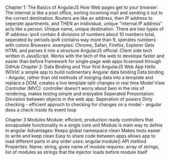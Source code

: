 Chapter 1: The Basics of AngularJS
	How Web pages get to your browser:
		The internet is like a post office, sorting incoming mail and sending it out to the correct destination. 
		Routers are like an address, then IP address to seperate apartments, and THEN an inidividual, unique "internal IP address" acts like a person. Unique name, unique destination.
		There are two types of IP address:
			ipv4
				contain 4 divisions of numbers about 10 numbers total, seperated by periods
			ipv6
				contains way more than 9, sperates numbers with colons
	Browsers:
		examples: Chrome, Safari, Firefox, Explorer
		Gets HTML and parses it into a structure
	AngularJS
		official:
			Client side tech written in JavaScript. Works with the tech of the web to develope faster and easier than before
		framework for single-page web apps
	licsensed through GitHub
Chapter 2: Data Binding and Your first AngularJS Web App
	Hello WOrld:
		a simple app to build rudimentary Angular data binding
	Data binding - Angular, rather than old methods of merging data into a template and replace a DOM, creates a live template taht changes in real time
	Model View Controller (MVC): controller doesn't worry about bein in the mix of rendering, makes testing simple and enjoyable
	Seperated Presentation: Disvisiion between objects in the web app. Seperation of powers
	Dirty checking - efficient approch to checking for changes on a model - angular does a check inside its event loop




Chapter 3 Modules
	Module: efficient, production ready controllers that encapuslate functionality in a single core unit 
	Module is main way to define in angular
	Advantages:
		Keeps global namespace clean
		Makes tests easier to write and keep clean
		Easy to share code between apps
		allows app to load different parts in any order
		uses: angular.module() API method
		Properties: 
			Name: string, gives name of module
			requires: array of strings, list of modules as strings that the injector loads before module itself 
